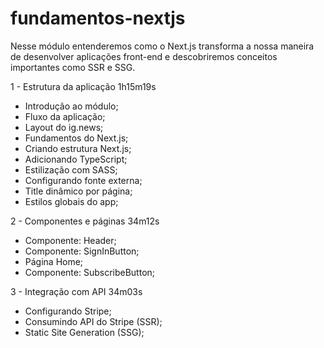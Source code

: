 # fundamentos-nextjs
Nesse módulo entenderemos como o Next.js transforma a nossa maneira de desenvolver aplicações front-end e descobriremos conceitos importantes como SSR e SSG.

1 - Estrutura da aplicação 1h15m19s
  * Introdução ao módulo;
  * Fluxo da aplicação;
  * Layout do ig.news;
  * Fundamentos do Next.js;
  * Criando estrutura Next.js;
  * Adicionando TypeScript;
  * Estilização com SASS;
  * Configurando fonte externa;
  * Title dinâmico por página;
  * Estilos globais do app;
 
 2 - Componentes e páginas 34m12s
  * Componente: Header;
  * Componente: SignInButton;
  * Página Home;
  * Componente: SubscribeButton;

 3 - Integração com API 34m03s
  * Configurando Stripe;
  * Consumindo API do Stripe (SSR);
  * Static Site Generation (SSG);
